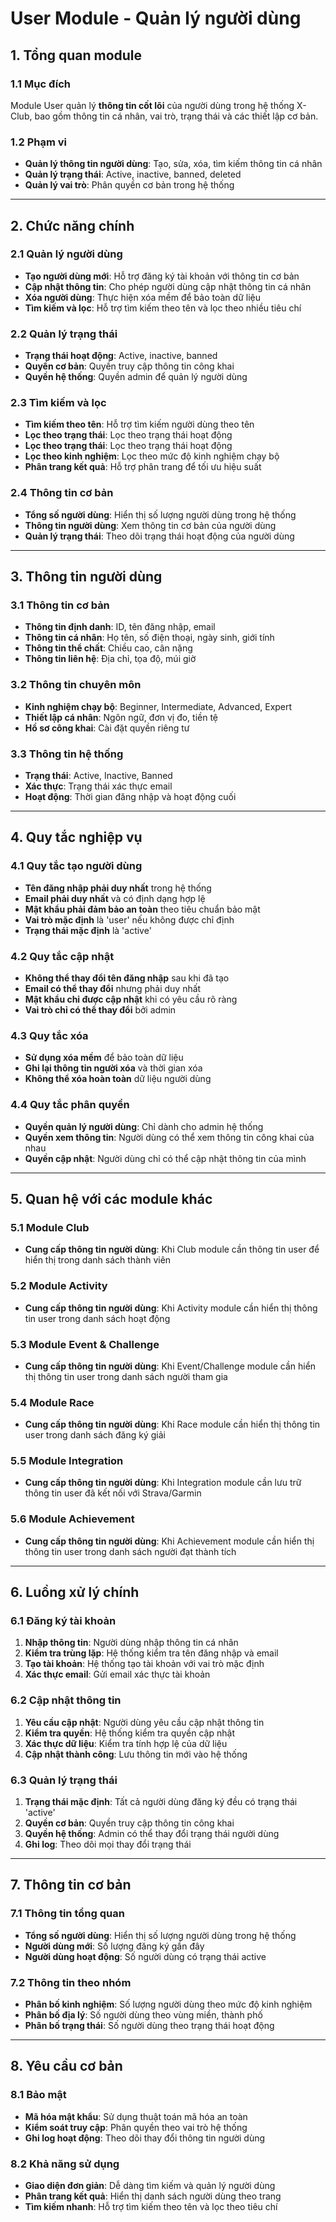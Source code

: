 # User Module - Quản lý người dùng

## **1. Tổng quan module**

### **1.1 Mục đích**
Module User quản lý **thông tin cốt lõi** của người dùng trong hệ thống X-Club, bao gồm thông tin cá nhân, vai trò, trạng thái và các thiết lập cơ bản.

### **1.2 Phạm vi**
- **Quản lý thông tin người dùng**: Tạo, sửa, xóa, tìm kiếm thông tin cá nhân
- **Quản lý trạng thái**: Active, inactive, banned, deleted
- **Quản lý vai trò**: Phân quyền cơ bản trong hệ thống

---

## **2. Chức năng chính**

### **2.1 Quản lý người dùng**
- **Tạo người dùng mới**: Hỗ trợ đăng ký tài khoản với thông tin cơ bản
- **Cập nhật thông tin**: Cho phép người dùng cập nhật thông tin cá nhân
- **Xóa người dùng**: Thực hiện xóa mềm để bảo toàn dữ liệu
- **Tìm kiếm và lọc**: Hỗ trợ tìm kiếm theo tên và lọc theo nhiều tiêu chí

### **2.2 Quản lý trạng thái**
- **Trạng thái hoạt động**: Active, inactive, banned
- **Quyền cơ bản**: Quyền truy cập thông tin công khai
- **Quyền hệ thống**: Quyền admin để quản lý người dùng

### **2.3 Tìm kiếm và lọc**
- **Tìm kiếm theo tên**: Hỗ trợ tìm kiếm người dùng theo tên
- **Lọc theo trạng thái**: Lọc theo trạng thái hoạt động
- **Lọc theo trạng thái**: Lọc theo trạng thái hoạt động
- **Lọc theo kinh nghiệm**: Lọc theo mức độ kinh nghiệm chạy bộ
- **Phân trang kết quả**: Hỗ trợ phân trang để tối ưu hiệu suất

### **2.4 Thông tin cơ bản**
- **Tổng số người dùng**: Hiển thị số lượng người dùng trong hệ thống
- **Thông tin người dùng**: Xem thông tin cơ bản của người dùng
- **Quản lý trạng thái**: Theo dõi trạng thái hoạt động của người dùng

---

## **3. Thông tin người dùng**

### **3.1 Thông tin cơ bản**
- **Thông tin định danh**: ID, tên đăng nhập, email
- **Thông tin cá nhân**: Họ tên, số điện thoại, ngày sinh, giới tính
- **Thông tin thể chất**: Chiều cao, cân nặng
- **Thông tin liên hệ**: Địa chỉ, tọa độ, múi giờ

### **3.2 Thông tin chuyên môn**
- **Kinh nghiệm chạy bộ**: Beginner, Intermediate, Advanced, Expert
- **Thiết lập cá nhân**: Ngôn ngữ, đơn vị đo, tiền tệ
- **Hồ sơ công khai**: Cài đặt quyền riêng tư

### **3.3 Thông tin hệ thống**
- **Trạng thái**: Active, Inactive, Banned
- **Xác thực**: Trạng thái xác thực email
- **Hoạt động**: Thời gian đăng nhập và hoạt động cuối

---

## **4. Quy tắc nghiệp vụ**

### **4.1 Quy tắc tạo người dùng**
- **Tên đăng nhập phải duy nhất** trong hệ thống
- **Email phải duy nhất** và có định dạng hợp lệ
- **Mật khẩu phải đảm bảo an toàn** theo tiêu chuẩn bảo mật
- **Vai trò mặc định** là 'user' nếu không được chỉ định
- **Trạng thái mặc định** là 'active'

### **4.2 Quy tắc cập nhật**
- **Không thể thay đổi tên đăng nhập** sau khi đã tạo
- **Email có thể thay đổi** nhưng phải duy nhất
- **Mật khẩu chỉ được cập nhật** khi có yêu cầu rõ ràng
- **Vai trò chỉ có thể thay đổi** bởi admin

### **4.3 Quy tắc xóa**
- **Sử dụng xóa mềm** để bảo toàn dữ liệu
- **Ghi lại thông tin người xóa** và thời gian xóa
- **Không thể xóa hoàn toàn** dữ liệu người dùng

### **4.4 Quy tắc phân quyền**
- **Quyền quản lý người dùng**: Chỉ dành cho admin hệ thống
- **Quyền xem thông tin**: Người dùng có thể xem thông tin công khai của nhau
- **Quyền cập nhật**: Người dùng chỉ có thể cập nhật thông tin của mình

---

## **5. Quan hệ với các module khác**

### **5.1 Module Club**
- **Cung cấp thông tin người dùng**: Khi Club module cần thông tin user để hiển thị trong danh sách thành viên

### **5.2 Module Activity**
- **Cung cấp thông tin người dùng**: Khi Activity module cần hiển thị thông tin user trong danh sách hoạt động

### **5.3 Module Event & Challenge**
- **Cung cấp thông tin người dùng**: Khi Event/Challenge module cần hiển thị thông tin user trong danh sách người tham gia

### **5.4 Module Race**
- **Cung cấp thông tin người dùng**: Khi Race module cần hiển thị thông tin user trong danh sách đăng ký giải

### **5.5 Module Integration**
- **Cung cấp thông tin người dùng**: Khi Integration module cần lưu trữ thông tin user đã kết nối với Strava/Garmin

### **5.6 Module Achievement**
- **Cung cấp thông tin người dùng**: Khi Achievement module cần hiển thị thông tin user trong danh sách người đạt thành tích

---

## **6. Luồng xử lý chính**

### **6.1 Đăng ký tài khoản**
1. **Nhập thông tin**: Người dùng nhập thông tin cá nhân
2. **Kiểm tra trùng lặp**: Hệ thống kiểm tra tên đăng nhập và email
3. **Tạo tài khoản**: Hệ thống tạo tài khoản với vai trò mặc định
4. **Xác thực email**: Gửi email xác thực tài khoản

### **6.2 Cập nhật thông tin**
1. **Yêu cầu cập nhật**: Người dùng yêu cầu cập nhật thông tin
2. **Kiểm tra quyền**: Hệ thống kiểm tra quyền cập nhật
3. **Xác thực dữ liệu**: Kiểm tra tính hợp lệ của dữ liệu
4. **Cập nhật thành công**: Lưu thông tin mới vào hệ thống

### **6.3 Quản lý trạng thái**
1. **Trạng thái mặc định**: Tất cả người dùng đăng ký đều có trạng thái 'active'
2. **Quyền cơ bản**: Quyền truy cập thông tin công khai
3. **Quyền hệ thống**: Admin có thể thay đổi trạng thái người dùng
4. **Ghi log**: Theo dõi mọi thay đổi trạng thái

---

## **7. Thông tin cơ bản**

### **7.1 Thông tin tổng quan**
- **Tổng số người dùng**: Hiển thị số lượng người dùng trong hệ thống
- **Người dùng mới**: Số lượng đăng ký gần đây
- **Người dùng hoạt động**: Số người dùng có trạng thái active

### **7.2 Thông tin theo nhóm**
- **Phân bố kinh nghiệm**: Số lượng người dùng theo mức độ kinh nghiệm
- **Phân bố địa lý**: Số người dùng theo vùng miền, thành phố
- **Phân bố trạng thái**: Số người dùng theo trạng thái hoạt động

---

## **8. Yêu cầu cơ bản**

### **8.1 Bảo mật**
- **Mã hóa mật khẩu**: Sử dụng thuật toán mã hóa an toàn
- **Kiểm soát truy cập**: Phân quyền theo vai trò hệ thống
- **Ghi log hoạt động**: Theo dõi thay đổi thông tin người dùng

### **8.2 Khả năng sử dụng**
- **Giao diện đơn giản**: Dễ dàng tìm kiếm và quản lý người dùng
- **Phân trang kết quả**: Hiển thị danh sách người dùng theo trang
- **Tìm kiếm nhanh**: Hỗ trợ tìm kiếm theo tên và lọc theo tiêu chí
